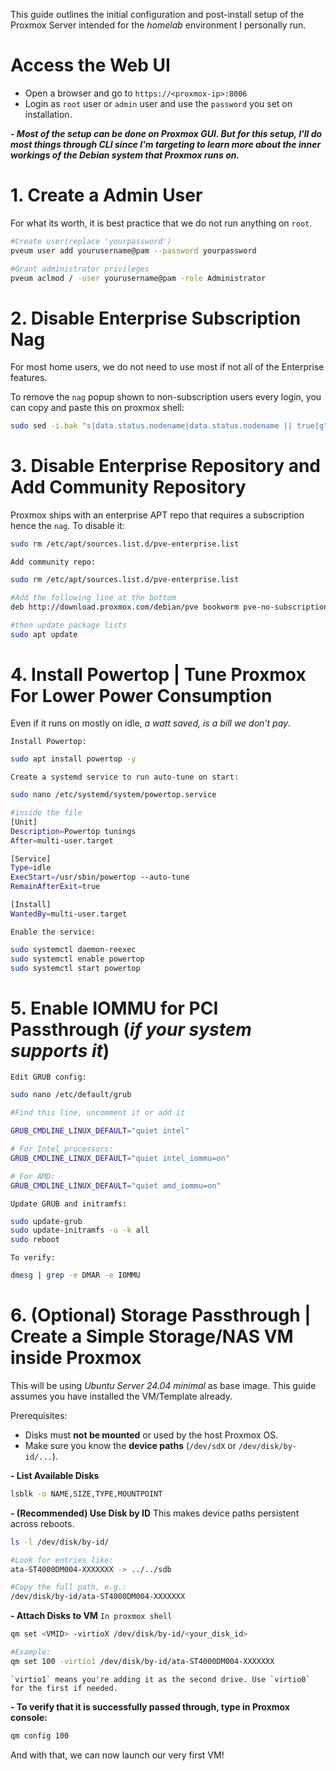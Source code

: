 
This guide outlines the initial configuration and post-install setup of the Proxmox Server intended for the *homelab* environment I personally run. 

# Access the Web UI

- Open a browser and go to `https://<proxmox-ip>:8006`
- Login as `root` user or `admin` user and use the `password` you set on installation.

***- Most of the setup can be done on Proxmox GUI. But for this setup, I'll do most things through CLI since I'm targeting to learn more about the inner workings of the Debian system that Proxmox runs on.*** 

# 1. Create a Admin User

For what its worth, it is best practice that we do not run anything on `root`. 

```bash
#Create user(replace 'yourpassword')
pveum user add yourusername@pam --password yourpassword

#Grant administrator privileges
pveum aclmod / -user yourusername@pam -role Administrator
```

# 2. Disable Enterprise Subscription Nag

For most home users, we do not need to use most if not all of the Enterprise features. 

To remove the `nag` popup shown to non-subscription users every login, you can copy and paste this on proxmox shell:

```bash
sudo sed -i.bak "s|data.status.nodename|data.status.nodename || true|g" /usr/share/javascript/proxmox-widget-toolkit/proxmoxlib.js
```


# 3. Disable Enterprise Repository and Add Community Repository

Proxmox ships with an enterprise APT repo that requires a subscription hence the `nag`. To disable it:
```bash
sudo rm /etc/apt/sources.list.d/pve-enterprise.list
```

`Add community repo:`
```bash
sudo rm /etc/apt/sources.list.d/pve-enterprise.list

#Add the following line at the bottom 
deb http://download.proxmox.com/debian/pve bookworm pve-no-subscription

#then update package lists
sudo apt update
```

# 4. Install Powertop | Tune Proxmox For Lower Power Consumption 

Even if it runs on mostly on idle, *a watt saved, is a bill we don't pay*. 

`Install Powertop:`
```bash
sudo apt install powertop -y

```

`Create a systemd service to run auto-tune on start:`
```bash
sudo nano /etc/systemd/system/powertop.service

#inside the file
[Unit]
Description=Powertop tunings
After=multi-user.target

[Service]
Type=idle
ExecStart=/usr/sbin/powertop --auto-tune
RemainAfterExit=true

[Install]
WantedBy=multi-user.target
```

`Enable the service:`
```bash
sudo systemctl daemon-reexec
sudo systemctl enable powertop
sudo systemctl start powertop
```


# 5. Enable IOMMU for PCI Passthrough (*if your system supports it*)

`Edit GRUB config:`
```bash
sudo nano /etc/default/grub

#Find this line, uncomment it or add it

GRUB_CMDLINE_LINUX_DEFAULT="quiet intel"

# For Intel processors:
GRUB_CMDLINE_LINUX_DEFAULT="quiet intel_iommu=on"

# For AMD:
GRUB_CMDLINE_LINUX_DEFAULT="quiet amd_iommu=on"
```

`Update GRUB and initramfs:`
```bash
sudo update-grub
sudo update-initramfs -u -k all
sudo reboot
```

`To verify:`
```bash
dmesg | grep -e DMAR -e IOMMU
```


# 6. (Optional) Storage Passthrough | Create a Simple Storage/NAS VM inside Proxmox

This will be using *Ubuntu Server 24.04* *minimal* as base image. This guide assumes you have installed the VM/Template already. 

Prerequisites:
- Disks must **not be mounted** or used by the host Proxmox OS.
- Make sure you know the **device paths** (`/dev/sdX` or `/dev/disk/by-id/...`).

**- List Available Disks**
```bash
lsblk -o NAME,SIZE,TYPE,MOUNTPOINT
```

**- (Recommended) Use Disk by ID**
This makes device paths persistent across reboots.
```bash
ls -l /dev/disk/by-id/

#Look for entries like: 
ata-ST4000DM004-XXXXXXX -> ../../sdb

#Copy the full path, e.g.:
/dev/disk/by-id/ata-ST4000DM004-XXXXXXX
```

**- Attach Disks to VM**
`In proxmox shell`
```bash
qm set <VMID> -virtioX /dev/disk/by-id/<your_disk_id>

#Example: 
qm set 100 -virtio1 /dev/disk/by-id/ata-ST4000DM004-XXXXXXX
```
	`virtio1` means you're adding it as the second drive. Use `virtio0` for the first if needed.

**- To verify that it is successfully passed through, type in Proxmox console:**
```bash
qm config 100
```

And with that, we can now launch our  very first VM!